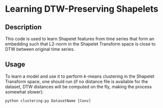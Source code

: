 # Learning DTW-Preserving Shapelets

## Description

This code is used to learn Shapelet features from time series that form an embedding such that 
L2-norm in the Shapelet Transform space is close to DTW between original time series. 

## Usage

To learn a model and use it to perform $k$-means clustering in the Shapelet Transform space, 
one should run (if no distance file is available for the dataset, DTW distances will be computed 
on the fly, making the process somewhat slower):

```
python clustering.py DatasetName [Conv]
```



